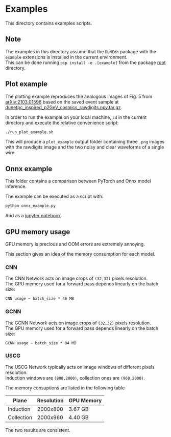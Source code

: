 # Examples

This directory contains examples scripts.

## Note

The examples in this directory assume that the `DUNEdn` package with the
`example` extensions is installed in the current environment.  
This can be done running `pip install -e .[example]` from the package [root](..)
directory.

## Plot example

The plotting example reproduces the analogous images of Fig. 5 from
[arXiv:2103.01596](https://arxiv.org/abs/2103.01596) based on the saved event
sample at
[dunetpc_inspired_p2GeV_cosmics_rawdigits.npy.tar.gz](dunetpc_inspired_p2GeV_cosmics_rawdigits..npy.tar.gz).

In order to run the example on your local machine, `cd` in the current directory
and execute the relative convenience script:

```bash
./run_plot_example.sh
```

This will produce a `plot_example` output folder containing three `.png` images
with the rawdigits image and the two noisy and clear waveforms of a single wire.

## Onnx example

This folder contains a comparison between PyTorch and Onnx model inference.  

The example can be executed as a script with:

```bash
python onnx_example.py
```

And as a [jupyter notebook](onnx_example.ipynb).

## GPU memory usage

GPU memory is precious and OOM errors are extremely annoying.

This section gives an idea of the memory consumption for each model.

### CNN

The CNN Network acts on image crops of `(32,32)` pixels resolution.  
The GPU memory used for a forward pass depends linearly on the batch size:

```text
CNN usage ~ batch_size * 46 MB
```

### GCNN

The GCNN Network acts on image crops of `(32,32)` pixels resolution.  
The GPU memory used for a forward pass depends linearly on the batch size:

```text
GCNN usage ~ batch_size * 84 MB
```

### USCG

The USCG Network typically acts on image windows of different pixels resolution.  
Induction windows are `(800,2000)`, collection ones are `(960,2000)`.

The memory consuptions are listed in the following table

Plane | Resolution | GPU Memory |
|--|--|--|
Induction | 2000x800 | 3.67 GB |
Collection | 2000x960 | 4.40 GB |

The two results are consistent.
